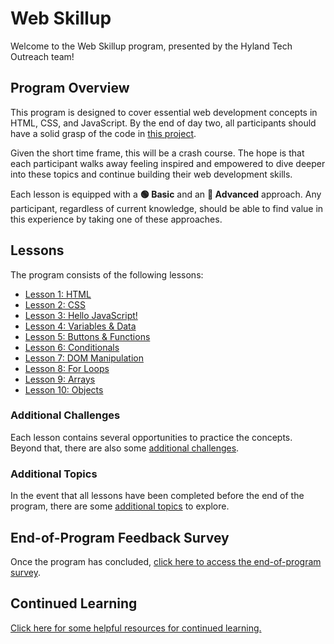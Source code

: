 # Web Skillup
Welcome to the Web Skillup program, presented by the Hyland Tech Outreach team!

## Program Overview
This program is designed to cover essential web development concepts in HTML, CSS, and JavaScript. By the end of day two, all participants should have a solid grasp of the code in [this project](https://replit.com/@HylandOutreach/WebSkillupMvp).

Given the short time frame, this will be a crash course. The hope is that each participant walks away feeling inspired and empowered to dive deeper into these topics and continue building their web development skills.

Each lesson is equipped with a **🟢 Basic** and an **🔷 Advanced** approach. Any participant, regardless of current knowledge, should be able to find value in this experience by taking one of these approaches.

## Lessons
The program consists of the following lessons:

- [Lesson 1: HTML](Lesson01Html/StudentDesc.md)
- [Lesson 2: CSS](Lesson02Css/StudentDesc.md)
- [Lesson 3: Hello JavaScript!](Lesson03HelloJs/StudentDesc.md)
- [Lesson 4: Variables & Data](Lesson04VariablesAndData/StudentDesc.md)
- [Lesson 5: Buttons & Functions](Lesson05ButtonsAndFunctions/StudentDesc.md)
- [Lesson 6: Conditionals](Lesson06Conditionals/StudentDesc.md)
- [Lesson 7: DOM Manipulation](Lesson07DomManipulation/StudentDesc.md)
- [Lesson 8: For Loops](Lesson08ForLoops/StudentDesc.md)
- [Lesson 9: Arrays](Lesson09Arrays/StudentDesc.md)
- [Lesson 10: Objects](Lesson10Objects/StudentDesc.md)

### Additional Challenges
Each lesson contains several opportunities to practice the concepts. Beyond that, there are also some [additional challenges](AdditionalChallenges/StudentDesc.md).

### Additional Topics
In the event that all lessons have been completed before the end of the program, there are some [additional topics](AdditionalTopics/StudentDesc.md) to explore.

## End-of-Program Feedback Survey
Once the program has concluded, [click here to access the end-of-program survey](https://forms.gle/FNVkqvmtnv7a8L7M8).

## Continued Learning
[Click here for some helpful resources for continued learning.](ContinuedLearning.md)

